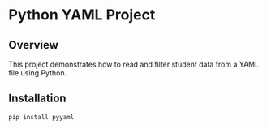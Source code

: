 # Python YAML Project

## Overview
This project demonstrates how to read and filter student data from a YAML file using Python.

## Installation
```sh
pip install pyyaml

